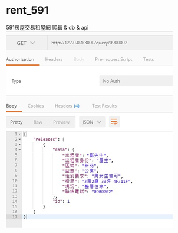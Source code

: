 # rent_591
591房屋交易租屋網 爬蟲 &amp; db &amp; api
![image](https://github.com/e5a27123/rent_591/blob/main/messageImage_1647800421279.jpg)
